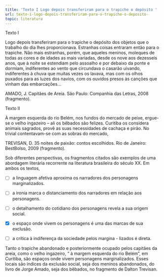 ```yaml
---
title: 'Texto I Logo depois transferiram para o trapiche o depósito '
url: texto-i-logo-depois-transferiram-para-o-trapiche-o-deposito-
topic: literatura
---
```



Texto I

Logo depois transferiram para o trapiche o depósito dos objetos que o trabalho do dia lhes proporcionava. Estranhas coisas entraram então para o trapiche. Não mais estranhas, porém, que aqueles meninos, moleques de todas as cores e de idades as mais variadas, desde os nove aos dezesseis anos, que à noite se estendiam pelo assoalho e por debaixo da ponte e dormiam, indiferentes ao vento que circundava o casarão uivando, indiferentes à chuva que muitas vezes os lavava, mas com os olhos puxados para as luzes dos navios, com os ouvidos presos às canções que vinham das embarcações...

AMADO, J. Capitães de Areia. São Paulo: Companhia das Letras, 2008 (fragmento).

Texto II

À margem esquerda do rio Belém, nos fundos do mercado de peixe, ergue-se o velho ingazeiro – ali os bêbados são felizes. Curitiba os considera animais sagrados, provê as suas necessidades de cachaça e pirão. No trivial contentavam-se com as sobras do mercado,

TREVISAN, D. 35 noites de paixão: contos escolhidos. Rio de Janeiro: BestBolso, 2009 (fragmento).

Sob diferentes perspectivas, os fragmentos citados são exemplos de uma abordagem literária recorrente na literatura brasileira do século XX. Em ambos os textos,



- [ ] a linguagem afetiva aproxima os narradores dos personagens marginalizados.
- [ ] a ironia marca o distanciamento dos narradores em relação aos personagens.
- [ ] o detalhamento do cotidiano dos personagens revela a sua origem social.
- [x] o espaço onde vivem os personagens é uma das marcas de sua exclusão.
- [ ] a crítica à indiferença da sociedade pelos margina - lizados é direta.


Tanto o trapiche abandonado e posteriormente ocupado pelos capitães da areia, como o velho ingazeiro, “ à margem esquerda do rio Belém”, em Curitiba, são espaços onde vivem personagens marginalizados. Esses locais são índices da exclusão social, seja dos meninos abandonados, do livro de Jorge Amado, seja dos bêbados, no fragmento de Dalton Trevisan.
